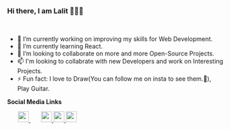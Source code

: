 ### Hi there, I am Lalit 👋👨‍💻
<br>

<ul>
 <li>
  🔭 I’m currently working on improving my skills for Web Development. 
 </li>
 <li>
 🌱 I’m currently learning React. 
 </li>
 <li>
 👯 I’m looking to collaborate on more and more Open-Source Projects.
 </li>
 <li>
 📫 I'm looking to collabrate with new Developers and work on Interesting Projects. 
 </li>
 <li>
 ⚡ Fun fact: I love to Draw(You can follow me on insta to see them.🧐), Play Guitar.
 </li>
</ul>

<b>Social Media Links</b>

<a href="https://www.linkedin.com/in/lalit-vavdara-6922751a1/" style="margin-right:25px; margin-left:25px;">
 <img height="25" width="25" src="https://cdn.jsdelivr.net/npm/simple-icons@v3/icons/linkedin.svg" />
</a>
<a href="https://www.instagram.com/lv_1601/">
 <img height="25" width="25" src="https://cdn.jsdelivr.net/npm/simple-icons@v3/icons/instagram.svg" />
</a>

<a href="https://twitter.com/Lalit83589760">
 <img height="25" width="25" src="https://cdn.jsdelivr.net/npm/simple-icons@v3/icons/twitter.svg" />
</a>

<a href="https://lalit-vavdara-1601.herokuapp.com/">
 <img height="25" width="25" src="https://cdn.jsdelivr.net/npm/simple-icons@v3/icons/googleearth.svg" />
</a>


